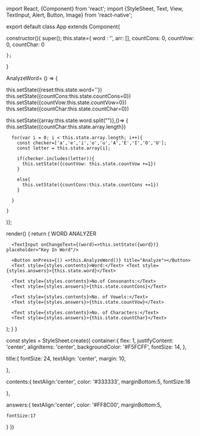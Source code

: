 import React, {Component} from 'react';
import {StyleSheet, Text, View, TextInput, Alert, Button, Image} from 'react-native';



export default class App extends Component{

  constructor(){
    super();
    this.state={
      word : '',
      arr: [],
      countCons: 0,
      countVow: 0,
      countChar: 0
     
    };
  }



AnalyzeWord= () => { 

  this.setState({reset:this.state.word=''})
  this.setState({countCons:this.state.countCons=0})
  this.setState({countVow:this.state.countVow=0})
  this.setState({countChar:this.state.countChar=0})
  
  this.setState({array:this.state.word.split("")},()=> {
      this.setState({countChar:this.state.array.length})

      for(var i = 0; i < this.state.array.length; i++){
        const checker=['a','e','i','o','u','A','E','I','O','U'];
        const letter = this.state.array[i];

        if(checker.includes(letter)){
          this.setState({countVow: this.state.countVow +=1})
        }

        else{
          this.setState({countCons:this.state.countCons +=1})
        }

      }
      
    }
  )};
  


render() {
  return (
    <View style={styles.container}>
      <Text style={styles.title}>WORD ANALYZER</Text>
    
      <TextInput onChangeText={(word)=>this.setState({word})} placeholder="Key In Word"/>
      
      <Button onPress={() =>this.AnalyzeWord()} title="Analyze"></Button>
      <Text style={styles.contents}>Word:</Text> <Text style={styles.answers}>{this.state.word}</Text>

      <Text style={styles.contents}>No.of Consonants:</Text>
      <Text style={styles.answers}>{this.state.countCons}</Text>

      <Text style={styles.contents}>No. of Vowels:</Text>
      <Text style={styles.answers}>{this.state.countVow}</Text>

      <Text style={styles.contents}>No. of Characters:</Text>
      <Text style={styles.answers}>{this.state.countChar}</Text>

      
  </View>
  );
}
}

const styles = StyleSheet.create({
  container:{
    flex: 1,
    justifyContent: 'center',
    alignItems: 'center',
    backgroundColor: '#F5FCFF',
    fontSize: 14,
  },

  title:{
    fontSize: 24,
    textAlign: 'center',
    margin: 10,

  },

  contents:{
    textAlign:'center',
    color: '#333333',
    marginBottom:5,
    fontSize:18

},

answers:{
  textAlign:'center',
    color: '#FF8C00',
    marginBottom:5,
    
    fontSize:17
}
}) 
